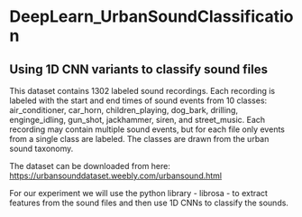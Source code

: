 # DeepLearn_UrbanSoundClassification
## Using 1D CNN variants to classify sound files

This dataset contains 1302 labeled sound recordings. Each recording is labeled with the start and end times of sound events from 10 classes: air_conditioner, car_horn, children_playing, dog_bark, drilling, enginge_idling, gun_shot, jackhammer, siren, and street_music. Each recording may contain multiple sound events, but for each file only events from a single class are labeled. The classes are drawn from the urban sound taxonomy. 

The dataset can be downloaded from here: https://urbansounddataset.weebly.com/urbansound.html

For our experiment we will use the python library - librosa - to extract features from the sound files and then use 1D CNNs to classify the sounds.
